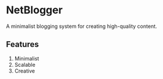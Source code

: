 # NetBlogger
A minimalist blogging system for creating high-quality content.

## Features
1. Minimalist
2. Scalable
3. Creative
